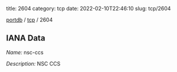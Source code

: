 title: 2604
category: tcp
date: 2022-02-10T22:46:10
slug: tcp/2604

[portdb](/) / [tcp](/category/tcp.html) / 2604


## IANA Data

_Name:_ nsc-ccs

_Description:_ NSC CCS

